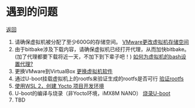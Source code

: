 # 遇到的问题

[返回](../Download_Guidance.md)

1. 请确保虚拟机被分配了至少600G的存储空间。
   [VMware更改虚拟机存储空间](./More_disk_space.md)
2. 由于bitbake涉及下载内容，请确保虚拟机已经打开代理，从而加快bitbake。
   (加了代理都要下载将近一天，不加下到下辈子吧！)
   [如何为虚拟机的bash设置代理?](./Bash_Proxy.md)
3. 更换VMware到VirtualBox
   [更换虚拟机软件](./Change_VM_to_VirtualBox.md)
4. 通过U-boot挂载虚拟机上的rootfs来验证生成的rootfs是否可行
   [验证rootfs](./Mount_rootfs_from_VM.md)
5. [使用WSL 2，创建 Yocto 项目开发环境](./Use_WSL2_to_create_Yocto.md)
6. U-boot的编译与烧录（非Yocto环境，iMX8M NANO）
   [烧录U-boot](./Compile&burn_uboot.md)
7. TBD
